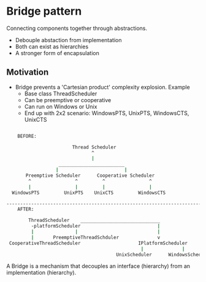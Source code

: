# **Bridge pattern**

Connecting components together through abstractions.

- Debouple abstaction from implementation
- Both can exist as hierarchies
- A stronger form of encapsulation

## **Motivation**

- Bridge prevents a 'Cartesian product' complexity explosion. Example
    - Base class ThreadScheduler
    - Can be preemptive or cooperative
    - Can run on Windows or Unix
    - End up with 2x2 scenario: WindowsPTS, UnixPTS, WindowsCTS, UnixCTS

```bash

    BEFORE:

                        Thread Scheduler
                               ^
                               |
                   ________________________
                  |                        |
       Preemptive Scheduler      Cooperative Scheduler
        ^                ^         ^                ^
        |                |         |                |
  WindowsPTS         UnixPTS    UnixCTS         WindowsCTS

-------------------------------------------------------------------------------
    AFTER:

        ThreadScheduler    _____________________________
         -platformScheduler                            |
         |               |                             |
         |       PreemptiveThreadSchduler              v
 CooperativeThreadScheduler                     IPlatformScheduler
                                                 |              |
                                        UnixScheduler      WindowsScheduler
```

A Bridge is a mechanism that decouples an interface (hierarchy) from an implementation (hierarchy).
